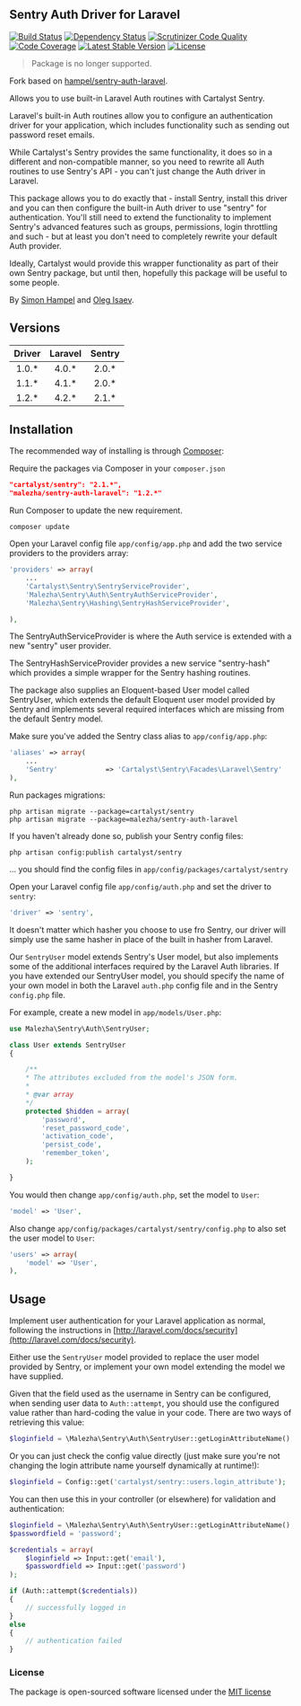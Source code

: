 ## Sentry Auth Driver for Laravel

[![Build Status](https://travis-ci.org/Malezha/sentry-auth-laravel.svg)](https://travis-ci.org/Malezha/sentry-auth-laravel)
[![Dependency Status](https://gemnasium.com/Malezha/sentry-auth-laravel.svg)](https://gemnasium.com/Malezha/sentry-auth-laravel)
[![Scrutinizer Code Quality](https://scrutinizer-ci.com/g/Malezha/sentry-auth-laravel/badges/quality-score.png?b=master)](https://scrutinizer-ci.com/g/Malezha/sentry-auth-laravel/?branch=master)
[![Code Coverage](https://scrutinizer-ci.com/g/Malezha/sentry-auth-laravel/badges/coverage.png?b=master)](https://scrutinizer-ci.com/g/Malezha/sentry-auth-laravel/?branch=master)
[![Latest Stable Version](https://poser.pugx.org/malezha/sentry-auth-laravel/v/stable.svg)](https://packagist.org/packages/malezha/sentry-auth-laravel) 
[![License](https://poser.pugx.org/malezha/sentry-auth-laravel/license.svg)](https://packagist.org/packages/malezha/sentry-auth-laravel)

>Package is no longer supported.

Fork based on [hampel/sentry-auth-laravel](https://bitbucket.org/hampel/sentry-auth-driver-for-laravel).

Allows you to use built-in Laravel Auth routines with Cartalyst Sentry.

Laravel's built-in Auth routines allow you to configure an authentication driver for your application, which includes functionality such
as sending out password reset emails.

While Cartalyst's Sentry provides the same functionality, it does so in a different and non-compatible manner, so you need to rewrite all
Auth routines to use Sentry's API - you can't just change the Auth driver in Laravel.

This package allows you to do exactly that - install Sentry, install this driver and you can then configure the built-in Auth driver to use
"sentry" for authentication. You'll still need to extend the functionality to implement Sentry's advanced features such as groups, permissions,
 login throttling and such - but at least you don't need to completely rewrite your default Auth provider.

 Ideally, Cartalyst would provide this wrapper functionality as part of their own Sentry package, but until then, hopefully this package will
 be useful to some people.

By [Simon Hampel](http://hampelgroup.com/)
and [Oleg Isaev](https://github.com/Malezha).

## Versions

| Driver | Laravel | Sentry |
| :----: | :-----: | :----: |
| 1.0.*  | 4.0.*   | 2.0.*  |
| 1.1.*  | 4.1.*   | 2.0.*  |
| 1.2.*  | 4.2.*   | 2.1.*  |


## Installation

The recommended way of installing is through [Composer](http://getcomposer.org):

Require the packages via Composer in your `composer.json`

```json
"cartalyst/sentry": "2.1.*",
"malezha/sentry-auth-laravel": "1.2.*"
```

Run Composer to update the new requirement.

```shell
composer update
```

Open your Laravel config file `app/config/app.php` and add the two service providers to the providers array:

```php
'providers' => array(
	...
	'Cartalyst\Sentry\SentryServiceProvider',
	'Malezha\Sentry\Auth\SentryAuthServiceProvider',
	'Malezha\Sentry\Hashing\SentryHashServiceProvider',

),
```

The SentryAuthServiceProvider is where the Auth service is extended with a new "sentry" user provider.

The SentryHashServiceProvider provides a new service "sentry-hash" which provides a simple wrapper for the Sentry hashing routines.

The package also supplies an Eloquent-based User model called SentryUser, which extends the default Eloquent user model provided by Sentry and
 implements several required interfaces which are missing from the default Sentry model.

Make sure you've added the Sentry class alias to `app/config/app.php`:

```php
'aliases' => array(
	...
	'Sentry'            => 'Cartalyst\Sentry\Facades\Laravel\Sentry'
),
```

Run packages migrations:

```shell
php artisan migrate --package=cartalyst/sentry
php artisan migrate --package=malezha/sentry-auth-laravel
```

If you haven't already done so, publish your Sentry config files:

```shell
php artisan config:publish cartalyst/sentry
```

... you should find the config files in `app/config/packages/cartalyst/sentry`

Open your Laravel config file `app/config/auth.php` and set the driver to `sentry`:

```php
'driver' => 'sentry',
```

It doesn't matter which hasher you choose to use fro Sentry, our driver will simply use the same hasher in place of the built in hasher from
Laravel.

Our `SentryUser` model extends Sentry's User model, but also implements some of the additional interfaces required by the Laravel Auth libraries.
If you have extended our SentryUser model, you should specify the name of your own model in both the Laravel `auth.php` config file and in the
 Sentry `config.php` file.

For example, create a new model in `app/models/User.php`:

```php
use Malezha\Sentry\Auth\SentryUser;

class User extends SentryUser
{

	/**
	* The attributes excluded from the model's JSON form.
	*
	* @var array
	*/
	protected $hidden = array(
		'password',
		'reset_password_code',
		'activation_code',
		'persist_code',
		'remember_token',
	);

}
```

You would then change `app/config/auth.php`, set the model to `User`:

```php
'model' => 'User',
```

Also change `app/config/packages/cartalyst/sentry/config.php` to also set the user model to `User`:

```php
'users' => array(
	'model' => 'User',
),
```


## Usage

Implement user authentication for your Laravel application as normal, following the instructions in [http://laravel.com/docs/security](http://laravel.com/docs/security).

Either use the `SentryUser` model provided to replace the user model provided by Sentry, or implement your own model
extending the model we have supplied.

Given that the field used as the username in Sentry can be configured, when sending user data to `Auth::attempt`, you should use the
configured value rather than hard-coding the value in your code. There are two ways of retrieving this value:

```php
$loginfield = \Malezha\Sentry\Auth\SentryUser::getLoginAttributeName();
```

Or you can just check the config value directly (just make sure you're not changing the login attribute name yourself dynamically at runtime!):

```php
$loginfield = Config::get('cartalyst/sentry::users.login_attribute');
```

You can then use this in your controller (or elsewhere) for validation and authentication:

```php
$loginfield = \Malezha\Sentry\Auth\SentryUser::getLoginAttributeName();
$passwordfield = 'password';

$credentials = array(
	$loginfield => Input::get('email'),
	$passwordfield => Input::get('password')
);

if (Auth::attempt($credentials))
{
	// successfully logged in
}
else
{
	// authentication failed
}
```

### License

The package is open-sourced software licensed under the [MIT license](https://github.com/Malezha/sentry-auth-laravel/blob/master/LICENSE.md)	
